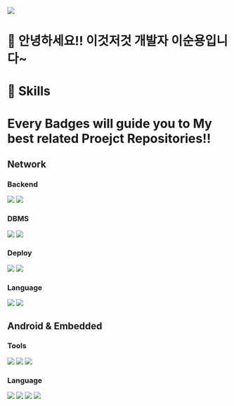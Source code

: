 <a href="https://www.naver.com/" target="_blank"><img src="https://img.shields.io/badge/tnsdyd6933@naver.com-03C75A?style=flat-square&logo=naver&logoColor=EEEEEE"/></a>

# 👋 안녕하세요!! 이것저것 개발자 이순용입니다~

# 💪 Skills
# Every Badges will guide you to My best related Proejct Repositories!!
## Network
### Backend
<a href="https://github.com/ddalkyTokky/Spring_study" target="_blank"><img src="https://img.shields.io/badge/Spring Boot | Spring_study-6DB33F?style=flat-square&logo=springboot&logoColor=EEEEEE"/></a>
<a href="https://github.com/ddalkyTokky/Admin_Page_KAU2022" target="_blank"><img src="https://img.shields.io/badge/Node.js | Admin_Page_KAU2022-339933?style=flat-square&logo=nodedotjs&logoColor=EEEEEE"/></a>

### DBMS
<a href="https://github.com/ddalkyTokky/Spring_study" target="_blank"><img src="https://img.shields.io/badge/MySQL | Spring_study-4479A1?style=flat-square&logo=mysql&logoColor=EEEEEE"/></a>
<a href="https://github.com/ddalkyTokky/Admin_Page_KAU2022" target="_blank"><img src="https://img.shields.io/badge/PostgreSQL | Admin_Page_KAU2022-4169E1?style=flat-square&logo=postgresql&logoColor=EEEEEE"/></a>

### Deploy
<a href="https://github.com/ddalkyTokky/Admin_Page_KAU2022" target="_blank"><img src="https://img.shields.io/badge/AWS | Admin_Page_KAU2022-FF9900?style=flat-square&logo=amazonec2&logoColor=EEEEEE"/></a>
<a href="https://github.com/ddalkyTokky/Admin_Page_KAU2022" target="_blank"><img src="https://img.shields.io/badge/Jenkins | Admin_Page_KAU2022-D24939?style=flat-square&logo=jenkins&logoColor=EEEEEE"/></a>

### Language
<a href="https://github.com/ddalkyTokky/Admin_Page_KAU2022" target="_blank"><img src="https://img.shields.io/badge/JavaScript | Admin_Page_KAU2022-F7DF1E?style=flat-square&logo=javascript&logoColor=3A3A3A"/></a>
<a href="https://github.com/ddalkyTokky/Spring_study" target="_blank"><img src="https://img.shields.io/badge/Java | Spring_study-FF7800?style=flat-square&logo=&logoColor=EEEEEE"/></a>

## Android & Embedded
### Tools
<a href="https://github.com/ddalkyTokky/21th_Embedded_SW_Contest" target="_blank"><img src="https://img.shields.io/badge/Android Studio | 21th_Embedded_SW_Contest-34A853?style=flat-square&logo=android&logoColor=EEEEEE"/></a>
<a href="https://github.com/ddalkyTokky/Quadcopter_Android_GCS_MAVSDK" target="_blank"><img src="https://img.shields.io/badge/Android Studio | Quadcopter_Android_GCS_MAVSDK-34A853?style=flat-square&logo=android&logoColor=EEEEEE"/></a>
<a href="https://github.com/ddalkyTokky/21th_Embedded_SW_Contest" target="_blank"><img src="https://img.shields.io/badge/ArduinoIDE | 21th_Embedded_SW_Contest-00878F?style=flat-square&logo=arduino&logoColor=EEEEEE"/></a>

### Language
<a href="https://github.com/ddalkyTokky/Quadcopter_Android_GCS_MAVSDK" target="_blank"><img src="https://img.shields.io/badge/RXJava | Quadcopter_Android_GCS_MAVSDK-B7178C?style=flat-square&logo=reactivex&logoColor=EEEEEE"/></a>
<a href="https://github.com/ddalkyTokky/21th_Embedded_SW_Contest" target="_blank"><img src="https://img.shields.io/badge/Kotlin | 21th_Embedded_SW_Contest-7F52FF?style=flat-square&logo=kotlin&logoColor=EEEEEE"/></a>
<a href="https://github.com/ddalkyTokky/21th_Embedded_SW_Contest" target="_blank"><img src="https://img.shields.io/badge/C | 21th_Embedded_SW_Contest-A8B9CC?style=flat-square&logo=c&logoColor=EEEEEE"/></a>
<a href="https://github.com/ddalkyTokky/21th_Embedded_SW_Contest" target="_blank"><img src="https://img.shields.io/badge/C++ | 21th_Embedded_SW_Contest-00599C?style=flat-square&logo=cplusplus&logoColor=EEEEEE"/></a>
